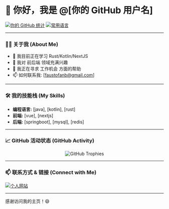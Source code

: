 # 👋 你好，我是 @[你的 GitHub 用户名]

[![你的 GitHub 统计](https://github-readme-stats.vercel.app/api?username=faustofanb&show_icons=true&theme=radical&count_private=true)](https://github.com/anuraghazra/github-readme-stats)
[![常用语言](https://github-readme-stats.vercel.app/api/top-langs/?username=faustofanb&layout=compact&theme=radical)](https://github.com/anuraghazra/github-readme-stats)

---

### 👨‍💻 关于我 (About Me)

*   🔭 我目前正在学习 Rust/Kotlin/NextJS
*   🌱 我对 前后端 领域充满兴趣
*   🤔 我正在寻求 工作机会 方面的帮助
*   📫 如何联系我: [faustofanb@gmail.com]

---

### 🛠️ 我的技能栈 (My Skills)

*   **编程语言:** [java], [kotlin], [rust]
*   **前端:** [vue], [nextjs]
*   **后端:** [springboot], [mysql], [redis]

<!--
<p align="left">
  <img src="https://img.shields.io/badge/JavaScript-F7DF1E?style=for-the-badge&logo=javascript&logoColor=black" alt="JavaScript">
  <img src="https://img.shields.io/badge/React-61DAFB?style=for-the-badge&logo=react&logoColor=black" alt="React">
  <img src="https://img.shields.io/badge/Node.js-339933?style=for-the-badge&logo=nodedotjs&logoColor=white" alt="Nodejs">
  <img src="https://img.shields.io/badge/Python-3776AB?style=for-the-badge&logo=python&logoColor=white" alt="Python">
</p>
-->

---

### 📈 GitHub 活动状态 (GitHub Activity)

<p align="center">
  <img src="https://github-profile-trophy.vercel.app/?username=你的用户名&theme=radical&row=1&column=7" alt="GitHub Trophies">
</p>

---

### 📫 联系方式 & 链接 (Connect with Me)

<p align="left">
<a href="[https://faustofanb.github.io/blog/]" target="blank"><img align="center" src="https://img.shields.io/badge/Website-green?style=for-the-badge&logo=firefoxbrowser&logoColor=white" alt="个人网站"/></a>
</p>

---

感谢访问我的主页！😄
